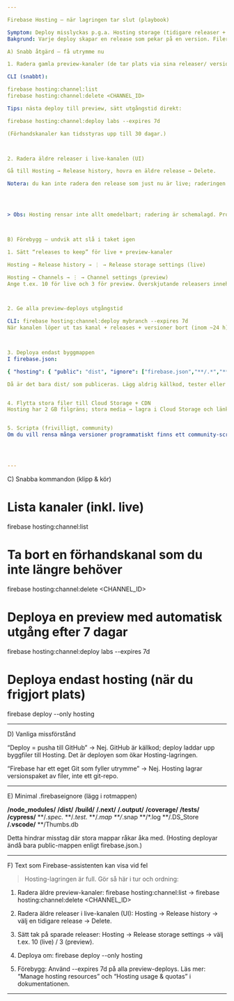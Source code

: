 ```yaml
---

Firebase Hosting – när lagringen tar slut (playbook)

Symptom: Deploy misslyckas p.g.a. Hosting storage (tidigare releaser + versioner tar plats).
Bakgrund: Varje deploy skapar en release som pekar på en version. Filerna för både aktuell release och sparade tidigare releaser räknas mot Hosting-lagringen (gratis upp till 10 GB; max 2 GB per enskild fil). 

A) Snabb åtgärd – få utrymme nu

1. Radera gamla preview-kanaler (de tar plats via sina releaser/ versioner)

CLI (snabbt):

firebase hosting:channel:list
firebase hosting:channel:delete <CHANNEL_ID>

Tips: nästa deploy till preview, sätt utgångstid direkt:

firebase hosting:channel:deploy labs --expires 7d

(Förhandskanaler kan tidsstyras upp till 30 dagar.) 



2. Radera äldre releaser i live-kanalen (UI)

Gå till Hosting → Release history, hovra en äldre release → Delete.

Notera: du kan inte radera den release som just nu är live; raderingen schemaläggs (inom 24 h). 




> Obs: Hosting rensar inte allt omedelbart; radering är schemalagd. Prova deploy igen när du frigjort plats, eller rensa fler. 



B) Förebygg – undvik att slå i taket igen

1. Sätt “releases to keep” för live + preview-kanaler

Hosting → Release history → ⋮ → Release storage settings (live)

Hosting → Channels → ⋮ → Channel settings (preview)
Ange t.ex. 10 för live och 3 för preview. Överskjutande releasers innehåll schemaläggs för radering. 



2. Ge alla preview-deploys utgångstid

CLI: firebase hosting:channel:deploy mybranch --expires 7d
När kanalen löper ut tas kanal + releases + versioner bort (inom ~24 h). 



3. Deploya endast byggmappen
I firebase.json:

{ "hosting": { "public": "dist", "ignore": ["firebase.json","**/.*","**/node_modules/**"] } }

Då är det bara dist/ som publiceras. Lägg aldrig källkod, tester eller stora assets där. 


4. Flytta stora filer till Cloud Storage + CDN
Hosting har 2 GB filgräns; stora media → lagra i Cloud Storage och länka från appen. 


5. Scripta (frivilligt, community)
Om du vill rensa många versioner programmatiskt finns ett community-script som tar bort alla utom N senaste versionerna för ett site-namn: dry-run och sedan “commit”. (Inofficiellt; använd med försiktighet.) 




---
```


C) Snabba kommandon (klipp & kör)

# Lista kanaler (inkl. live)
firebase hosting:channel:list

# Ta bort en förhandskanal som du inte längre behöver
firebase hosting:channel:delete <CHANNEL_ID>

# Deploya en preview med automatisk utgång efter 7 dagar
firebase hosting:channel:deploy labs --expires 7d

# Deploya endast hosting (när du frigjort plats)
firebase deploy --only hosting




---

D) Vanliga missförstånd

“Deploy = pusha till GitHub” → Nej. GitHub är källkod; deploy laddar upp byggfiler till Hosting. Det är deployen som ökar Hosting-lagringen. 

“Firebase har ett eget Git som fyller utrymme” → Nej. Hosting lagrar versionspaket av filer, inte ett git-repo. 



---

E) Minimal .firebaseignore (lägg i rotmappen)

**/node_modules/**
**/dist/**
**/build/**
**/.next/**  **/.output/**  **/coverage/**
**/__tests__/**  **/cypress/**  **/*.spec.*  **/*.test.*
**/*.map  **/*.snap  **/*.log
**/.DS_Store  **/.vscode/**  **/Thumbs.db

Detta hindrar misstag där stora mappar råkar åka med. (Hosting deployar ändå bara public-mappen enligt firebase.json.) 


---

F) Text som Firebase-assistenten kan visa vid fel

> Hosting-lagringen är full.
Gör så här i tur och ordning:

1. Radera äldre preview-kanaler:
firebase hosting:channel:list → firebase hosting:channel:delete <CHANNEL_ID>


2. Radera äldre releaser i live-kanalen (UI): Hosting → Release history → välj en tidigare release → Delete.


3. Sätt tak på sparade releaser: Hosting → Release storage settings → välj t.ex. 10 (live) / 3 (preview).


4. Deploya om: firebase deploy --only hosting


5. Förebygg: Använd --expires 7d på alla preview-deploys.
Läs mer: “Manage hosting resources” och “Hosting usage & quotas” i dokumentationen. 






---
